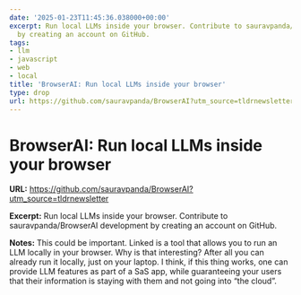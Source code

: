 ```yaml
---
date: '2025-01-23T11:45:36.038000+00:00'
excerpt: Run local LLMs inside your browser. Contribute to sauravpanda/BrowserAI development
  by creating an account on GitHub.
tags:
- llm
- javascript
- web
- local
title: 'BrowserAI: Run local LLMs inside your browser'
type: drop
url: https://github.com/sauravpanda/BrowserAI?utm_source=tldrnewsletter
---
```


# BrowserAI: Run local LLMs inside your browser

**URL:** https://github.com/sauravpanda/BrowserAI?utm_source=tldrnewsletter

**Excerpt:** Run local LLMs inside your browser. Contribute to sauravpanda/BrowserAI development by creating an account on GitHub.

**Notes:**
This could be important. Linked is a tool that allows you to run an LLM locally in your browser. Why is that interesting? After all you can already run it locally, just on your laptop. I think, if this thing works, one can provide LLM features as part of a SaS app, while guaranteeing your users that their information is staying with them and not going into “the cloud”.
